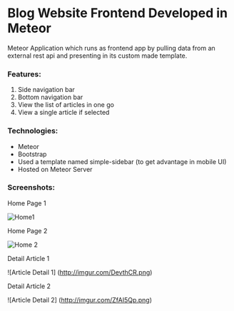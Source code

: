 Blog Website Frontend Developed in Meteor 
=========================================

Meteor Application which runs as frontend app by pulling data from an external rest api and presenting in its custom made template.

### Features:
1. Side navigation bar
2. Bottom navigation bar
3. View the list of articles in one go
4. View a single article if selected

### Technologies:

- Meteor
- Bootstrap 
- Used a template named simple-sidebar (to get advantage in mobile UI)
- Hosted on Meteor Server

### Screenshots:

Home Page 1

![Home1](http://imgur.com/l9ThVlL.png)

Home Page 2

![Home 2](http://imgur.com/mlcsLoF)

Detail Article 1

![Article Detail 1] (http://imgur.com/DevthCR.png)

Detail Article 2

![Article Detail 2] (http://imgur.com/ZfAI5Qp.png)
